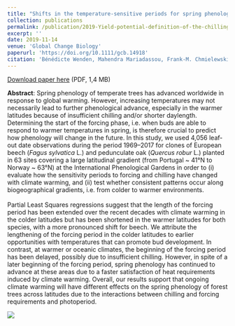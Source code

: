 ```yaml
---
title: "Shifts in the temperature‐sensitive periods for spring phenology in European beech and pedunculate oak clones across latitudes and over recent decades"
collection: publications
permalink: /publication/2019-Yield-potential-definition-of-the-chilling-requirement-reveals-likely-underestimation-of-the-risk-of-climate-change-on-winter-chill-accumulation
excerpt: ''
date: 2019-11-14
venue: 'Global Change Biology'
paperurl: 'https://doi.org/10.1111/gcb.14918'
citation: 'Bénédicte Wenden, Mahendra Mariadassou, Frank‐M. Chmielewski, Yann Vitasse (2019), "Shifts in the temperature‐sensitive periods for spring phenology in European beech and pedunculate oak clones across latitudes and over recent decades", <i>Global Change Biology</i>, In Press'
---
```

<i class="ai ai-open-access"></i> [Download paper here](xxx.pdf) (PDF, 1,4 MB)

**Abstract**: Spring phenology of temperate trees has advanced worldwide in response to global warming. However, increasing temperatures may not necessarily lead to further phenological advance, especially in the warmer latitudes because of insufficient chilling and/or shorter daylength. Determining the start of the forcing phase, i.e. when buds are able to respond to warmer temperatures in spring, is therefore crucial to predict how phenology will change in the future. In this study, we used 4,056 leaf‐out date observations during the period 1969–2017 for clones of European beech (<i>Fagus sylvatica</i> L.) and pedunculate oak (<i>Quercus robur</i> L.) planted in 63 sites covering a large latitudinal gradient (from Portugal ~ 41°N to Norway ~ 63°N) at the International Phenological Gardens in order to (i) evaluate how the sensitivity periods to forcing and chilling have changed with climate warming, and (ii) test whether consistent patterns occur along biogeographical gradients, i.e. from colder to warmer environments.<br /><br />Partial Least Squares regressions suggest that the length of the forcing period has been extended over the recent decades with climate warming in the colder latitudes but has been shortened in the warmer latitudes for both species, with a more pronounced shift for beech. We attribute the lengthening of the forcing period in the colder latitudes to earlier opportunities with temperatures that can promote bud development. In contrast, at warmer or oceanic climates, the beginning of the forcing period has been delayed, possibly due to insufficient chilling. However, in spite of a later beginning of the forcing period, spring phenology has continued to advance at these areas due to a faster satisfaction of heat requirements induced by climate warming. Overall, our results support that ongoing climate warming will have different effects on the spring phenology of forest trees across latitudes due to the interactions between chilling and forcing requirements and photoperiod.

<img src='characterization-study-sites-International-Phenology-Gardens.jpg' />

<script type="text/javascript" src="https://d1bxh8uas1mnw7.cloudfront.net/assets/embed.js"></script><div class="altmetric-embed" data-badge-type="donut" data-altmetric-id="70307979" />
